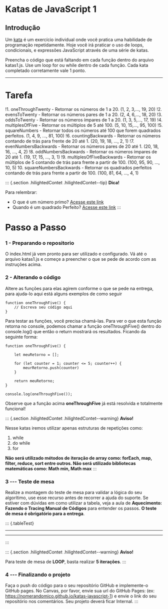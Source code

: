 Katas de JavaScript 1
=====================

<div>

Introdução
----------

Um [kata](https://en.wikipedia.org/wiki/Kata_(programming)) é um
exercício individual onde você pratica uma habilidade de programação
repetidamente. Hoje você irá praticar o uso de loops, condicionais, e
expressões JavaScript através de uma série de katas.

Preencha o código que está faltando em cada função dentro do arquivo
katas1.js. Use um loop for ou while dentro de cada função. Cada kata
completado corretamente vale 1 ponto.

</div>

------------------------------------------------------------------------

Tarefa
======

!1.  oneThroughTwenty - Retornar os números de 1 a 20. (1, 2, 3,...,
    19, 20)
!2.  evensToTwenty - Retornar os números pares de 1 a 20. (2, 4, 6,...,
    18, 20)
!3.  oddsToTwenty - Retornar os números ímpares de 1 a 20. (1, 3, 5,...,
    17, 19)
!4.  multiplesOfFive - Retornar os múltiplos de 5 até 100. (5, 10,
    15,..., 95, 100)
!5.  squareNumbers - Retornar todos os números até 100 que forem
    quadrados perfeitos. (1, 4, 9, ..., 81, 100)
!6.  countingBackwards - Retornar os números contando de trás para frente
    de 20 até 1. (20, 19, 18, ..., 2, 1)
!7.  evenNumbersBackwards - Retornar os números pares de 20 até 1. (20,
    18, 16, ..., 4, 2)
!8.  oddNumbersBackwards - Retornar os números ímpares de 20 até 1. (19,
    17, 15, ..., 3, 1)
!9.  multiplesOfFiveBackwards - Retornar os múltiplos de 5 contando de
    trás para frente a partir de 100. (100, 95, 90, ..., 10, 5)
10. squareNumbersBackwards - Retornar os quadrados perfeitos contando de
    trás para frente a partir de 100. (100, 81, 64, ..., 4, 1)

::: {.section .hilightedContet .hilightedContet--tip}
**Dica!**

Para relembrar:

-   O que é um número primo? [Acesse este
    link](https://pt.wikipedia.org/wiki/N%C3%BAmero_primo)
-   Quando é um quadrado Perfeito? [Acesse este
    link](https://pt.wikipedia.org/wiki/N%C3%BAmero_quadrado)
:::

Passo a Passo
=============

### 1 - Preparando o repositorio

O index.html já vem pronto para ser utilizado e configurado. Vá
até o arquivo katas1.js e começe a preencher o que se pede de acordo com
as instruções acima.

### 2 - Alterando o código

Altere as funções para elas agirem conforme o que se pede na entrega,
para ajuda-lo aqui está alguns exemplos de como seguir

    function oneThroughFive() {
        // Escreva seu código aqui
    }

Para testar as funções, você precisa chamá-las. Para ver o que esta
função retorna no console, podemos chamar a função oneThroughFive()
dentro do console.log() que então o return mostrará os resultados.
Ficando da seguinte forma:

    function oneThroughFive() {

        let meuRetorno = [];

        for (let counter = 1; counter <= 5; counter++) {
            meurRetorno.push(counter)
        }

        return meuRetorno;
    }

    console.log(oneThroughFive());

Observe que a função acima **oneThroughFive** já está resolvida e
totalmente funcional!

::: {.section .hilightedContet .hilightedContet--warning}
**Aviso!**

Nesse katas iremos utilizar apenas estruturas de repetições como:

1.  while
2.  do while
3.  for

**Não será utilizado métodos de iteração de array como: forEach, map,
filter, reduce, sort entre outros. Não será utilizado bibliotecas
matemáticas como: Math min, Math max**
:::

### 3 --- Teste de mesa

Realize a montagem do teste de mesa para validar a lógica do seu
algorítimo, use esse recurso antes de recorrer a ajuda do suporte. Se
estiver com dúvidas em como utilizar a tabela, veja a aula de
**Aquecimento: Fazendo o Tracing Manual de Códigos** para entender os
passos. **O teste de mesa é obrigatório para a entrega**.

::: {.tableTest}
  -- -- -- --
           
           
           
           
           
  -- -- -- --
:::

::: {.section .hilightedContet .hilightedContet--warning}
**Aviso!**

Para teste de mesa de **LOOP**, basta realizar **5 iterações**.
:::

### 4 --- Finalizando o projeto

Faça o push do código para o seu repositório GitHub e implemente-o
GitHub pages. No Canvas, por favor, envie sua url do GitHub Pages: (ex:
https://nomerandomico.github.io/katas-javascript-1) e envie o link do
seu repositório nos comentários. Seu projeto deverá ficar Internal.
:::
